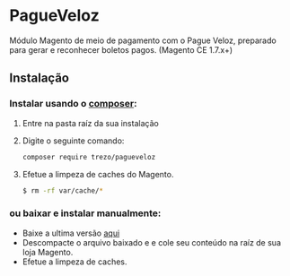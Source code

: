 PagueVeloz
==========

Módulo Magento de meio de pagamento  com o Pague Veloz, preparado para gerar e reconhecer boletos pagos. (Magento CE  1.7.x+)

## Instalação
### Instalar usando o [composer](https://getcomposer.org/):

1. Entre na pasta raíz da sua instalação
2. Digite o seguinte comando:
    ```bash
    composer require trezo/pagueveloz
    ```
    
3. Efetue a limpeza de caches do Magento.

    ```bash
    $ rm -rf var/cache/*
    ```
### ou baixar e instalar manualmente:


* Baixe a ultima versão [aqui](https://codeload.github.com/mageup/PagueVeloz/zip/master)
* Descompacte o arquivo baixado e e cole seu conteúdo na raíz de sua loja Magento.
* Efetue a limpeza de caches.
